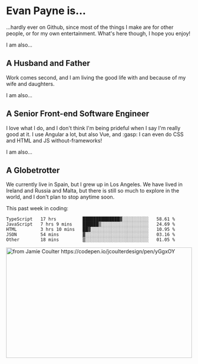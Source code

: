 # Evan Payne is...
...hardly ever on Github, since most of the things I make are for other people, or for my own entertainment.  What's here though, I hope you enjoy!

I am also...
## A Husband and Father
Work comes second, and I am living the good life with and because of my wife and daughters.

I am also...
## A Senior Front-end Software Engineer
I love what I do, and I don't think I'm being prideful when I say I'm really good at it.  I use Angular a lot, but also Vue, and :gasp: I can even do CSS and HTML and JS without-frameworks!

I am also...
## A Globetrotter
We currently live in Spain, but I grew up in Los Angeles.  We have lived in Ireland and Russia and Malta, but there is still so much to explore in the world, and I don't plan to stop anytime soon.

This past week in coding:
<!--START_SECTION:waka-->
```text
TypeScript   17 hrs          ██████████████▓░░░░░░░░░░   58.61 % 
JavaScript   7 hrs 9 mins    ██████▒░░░░░░░░░░░░░░░░░░   24.69 % 
HTML         3 hrs 10 mins   ██▓░░░░░░░░░░░░░░░░░░░░░░   10.95 % 
JSON         54 mins         ▓░░░░░░░░░░░░░░░░░░░░░░░░   03.16 % 
Other        18 mins         ▒░░░░░░░░░░░░░░░░░░░░░░░░   01.05 % 
```
<!--END_SECTION:waka-->


<img alt="from Jamie Coulter https://codepen.io/jcoulterdesign/pen/yGgxOY" src="./solar.svg" width="100%" height="300"/>
